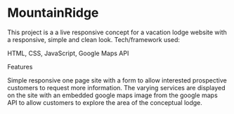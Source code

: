 # MountainRidge

This project is a a live responsive concept for a vacation lodge website with a responsive, simple and clean look.
Tech/framework used:

HTML, CSS, JavaScript, Google Maps API

Features

Simple responsive one page site with a form to allow interested prospective customers to request more information. The varying services are displayed on the site with an embedded google maps image from the google maps API to allow customers to explore the area of the conceptual lodge.

